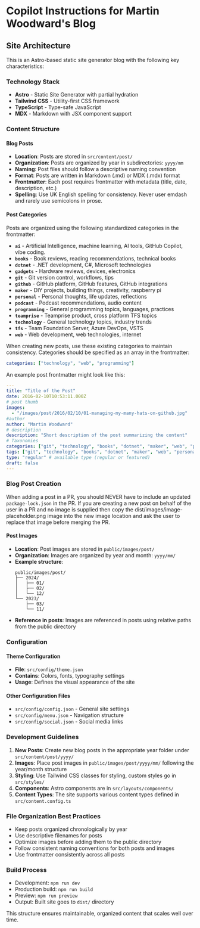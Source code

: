 # Copilot Instructions for Martin Woodward's Blog

## Site Architecture

This is an Astro-based static site generator blog with the following key characteristics:

### Technology Stack
- **Astro** - Static Site Generator with partial hydration
- **Tailwind CSS** - Utility-first CSS framework
- **TypeScript** - Type-safe JavaScript
- **MDX** - Markdown with JSX component support

### Content Structure

#### Blog Posts
- **Location**: Posts are stored in `src/content/post/`
- **Organization**: Posts are organized by year in subdirectories: `yyyy/mm`
- **Naming**: Post files should follow a descriptive naming convention
- **Format**: Posts are written in Markdown (.md) or MDX (.mdx) format
- **Frontmatter**: Each post requires frontmatter with metadata (title, date, description, etc.)
- **Spelling**: Use UK English spelling for consistency. Never user emdash and rarely use semicolons in prose. 

#### Post Categories
Posts are organized using the following standardized categories in the frontmatter:

- **`ai`** - Artificial Intelligence, machine learning, AI tools, GitHub Copilot, vibe coding.
- **`books`** - Book reviews, reading recommendations, technical books
- **`dotnet`** - .NET development, C#, Microsoft technologies
- **`gadgets`** - Hardware reviews, devices, electronics
- **`git`** - Git version control, workflows, tips
- **`github`** - GitHub platform, GitHub features, GitHub integrations
- **`maker`** - DIY projects, building things, creativity, raspberry pi
- **`personal`** - Personal thoughts, life updates, reflections
- **`podcast`** - Podcast recommendations, audio content
- **`programming`** - General programming topics, languages, practices
- **`teamprise`** - Teamprise product, cross platform TFS topics
- **`technology`** - General technology topics, industry trends
- **`tfs`** - Team Foundation Server, Azure DevOps, VSTS
- **`web`** - Web development, web technologies, internet

When creating new posts, use these existing categories to maintain consistency. Categories should be specified as an array in the frontmatter:
```yaml
categories: ["technology", "web", "programming"]
```

An example post frontmatter might look like this:
```yaml
---
title: "Title of the Post"
date: 2016-02-10T10:53:11.000Z
# post thumb
images:
  - "/images/post/2016/02/10/01-managing-my-many-hats-on-github.jpg"
#author
author: "Martin Woodward"
# description
description: "Short description of the post summarizing the content"
# Taxonomies
categories: ["git", "technology", "books", "dotnet", "maker", "web", "personal", "github"]
tags: ["git", "technology", "books", "dotnet", "maker", "web", "personal", "github"]
type: "regular" # available type (regular or featured)
draft: false
---
```
### Blog Post Creation
When adding a post in a PR, you should NEVER have to include an updated ‎`package-lock.json` in the PR.
If you are creating a new post on behalf of the user in a PR and no image is supplied then copy the 
dist/images/image-placeholder.png image into the new image location and ask the user to replace
that image before merging the PR.

#### Post Images
- **Location**: Post images are stored in `public/images/post/`
- **Organization**: Images are organized by year and month: `yyyy/mm/`
- **Example structure**:
  ```
  public/images/post/
  ├── 2024/
  │   ├── 01/
  │   ├── 02/
  │   └── 12/
  └── 2023/
      ├── 03/
      └── 11/
  ```
- **Reference in posts**: Images are referenced in posts using relative paths from the public directory

### Configuration

#### Theme Configuration
- **File**: `src/config/theme.json`
- **Contains**: Colors, fonts, typography settings
- **Usage**: Defines the visual appearance of the site

#### Other Configuration Files
- `src/config/config.json` - General site settings
- `src/config/menu.json` - Navigation structure
- `src/config/social.json` - Social media links

### Development Guidelines

1. **New Posts**: Create new blog posts in the appropriate year folder under `src/content/post/yyyy/`
2. **Images**: Place post images in `public/images/post/yyyy/mm/` following the year/month structure
3. **Styling**: Use Tailwind CSS classes for styling, custom styles go in `src/styles/`
4. **Components**: Astro components are in `src/layouts/components/`
5. **Content Types**: The site supports various content types defined in `src/content.config.ts`

### File Organization Best Practices

- Keep posts organized chronologically by year
- Use descriptive filenames for posts
- Optimize images before adding them to the public directory
- Follow consistent naming conventions for both posts and images
- Use frontmatter consistently across all posts

### Build Process

- Development: `npm run dev`
- Production build: `npm run build`
- Preview: `npm run preview`
- Output: Built site goes to `dist/` directory

This structure ensures maintainable, organized content that scales well over time.

